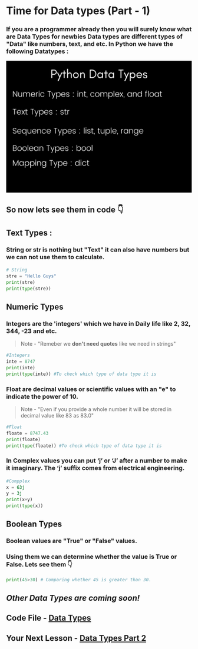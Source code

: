 # Time for Data types (Part - 1)
### If you are a programmer already then you will surely know what are Data Types for newbies Data types are different types of "Data" like numbers, text, and etc. In Python we have the following Datatypes :

!['Python Data Types'](PythonDataTypes.png)

## So now lets see them in code 👇
## Text Types :
### String or str is nothing but "Text" it can also have numbers but we can not use them to calculate. 
```python
# String
stre = "Hello Guys"
print(stre)
print(type(stre))
```

## Numeric Types
### Integers are the 'integers' which we have in Daily life like 2, 32, 344, -23 and etc. 

> Note - "Remeber we **don't need quotes** like we need in strings"
```python
#Integers
inte = 8747 
print(inte)
print(type(inte)) #To check which type of data type it is
```

### Float are decimal values or scientific values with an "e" to indicate the power of 10.
> Note - "Even if you provide a whole number it will be stored  in decimal value like 83 as 83.0"
```python
#Float
floate = 8747.43
print(floate)
print(type(floate)) #To check which type of data type it is
```
### In Complex values you can put ‘j’ or ‘J’ after a number to make it imaginary. The ‘j’ suffix comes from electrical engineering.
```python
#Compplex
x = 63j
y = 3j
print(x+y)
print(type(x))
```

## Boolean Types
### Boolean values are "True" or "False" values.
### Using them we can determine whether the value is True or False. Lets see them 👇
```python
print(45>30) # Comparing whether 45 is greater than 30.
```

## ***Other Data Types are coming soon!***
## Code File - [Data Types](Python-Scripts\datatypes.py)
## Your Next Lesson - [Data Types Part 2](4-DataTypesPT-2.md)